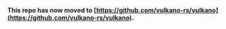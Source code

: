 **This repo has now moved to [https://github.com/vulkano-rs/vulkano](https://github.com/vulkano-rs/vulkano).**

